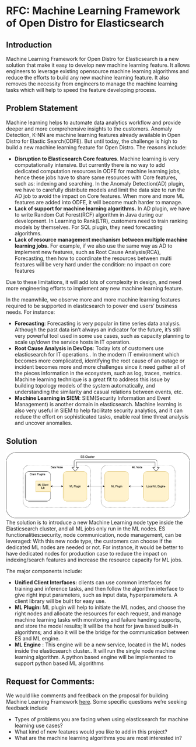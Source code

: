 # RFC: Machine Learning Framework of Open Distro for Elasticsearch
## Introduction
Machine Learning Framework for Open Distro for Elasticsearch is a new solution that make it easy to develop new machine learning feature. It allows engineers to leverage existing opensource machine learning algorithms and reduce the efforts to build any new machine learning feature. It also removes the necessity from engineers to manage the machine learning tasks which will help to speed the feature developing process.

## Problem Statement
Machine learning helps to automate data analytics workflow and provide deeper and more comprehensive insights to the customers. Anomaly Detection, K-NN are machine learning features already available in Open Distro for Elastic Search(ODFE). But until today, the challenge is high to build a new machine learning feature for Open Distro. The reasons include:

* **Disruption to Elasticsearch Core features**. Machine learning is very computationally intensive. But currently  there is no way to add dedicated computation resources in ODFE for machine learning jobs, hence these jobs have to  share same resources with Core features, such as: indexing and searching.  In the Anomaly Detection(AD) plugin, we have to carefully distribute models and limit the data size to run the AD job to avoid the impact on Core  features. When more and more ML features are added into ODFE, it will  become much harder to manage. 
* **Lack of support for machine learning algorithms.** In AD plugin, we have to write Random Cut Forest(RCF) algorithm in  Java during our development. In Learning to Rank(LTR), customers need to train ranking models by themselves. For SQL plugin, they need forecasting algorithms.
* **Lack of resource management mechanism between  multiple machine learning jobs.** For example,  if we also use the same way as AD to implement new features, such as Root  Cause Analysis(RCA), Forecasting, then how to coordinate the resources  between multi features will be very hard under the condition: no impact on  core features

Due to these limitations, it will add lots of complexity in design, and need more engineering efforts to implement any new machine learning feature.  

In the meanwhile,  we observe more and more machine learning features required to be supported in elasticsearch to power end users’ business needs. For instance:

* **Forecasting**: Forecasting is very popular in time series data analysis. Although the past data isn’t always an indicator for the future, it’s still very powerful tool used in some use cases, such as capacity planning to scale up/down the service hosts in IT operation. 
* **Root Cause Analysis in DevOps**: Today lots of customers use elasticsearch for IT operations.. In the modern IT environment which becomes more complicated, identifying the root cause of an outage or incident becomes more and more challenges since it need gather all of the pieces information in the ecosystem, such as log, traces, metrics. Machine learning technique is a great fit to address this issue by building topology models of the system automatically, and understanding the similarity and casual relations between events, etc. 
* **Machine Learning in SIEM**:  SIEM(Security Information and Event Management) is another domain in elasticsearch. Machine learning is also very useful in SIEM to help facilitate security analytics, and it can reduce the effort on sophisticated tasks, enable real time threat analysis and uncover anomalies.


  
## Solution 
![](./images/ml-arch.png)
The solution is to introduce a new Machine Learning node type inside the Elasticsearch cluster, and all ML jobs only run in the ML nodes. ES functionalities:security, node communication, node management, can be leveraged: With this new node type, the customers can choose if the dedicated ML nodes are needed or not. For instance, it would be better to have dedicated nodes for production case to reduce the impact on indexing/search features and increase the resource capacity for ML jobs.

The major components include:

* **Unified Client Interfaces:** clients can use common interfaces for training and inference tasks, and then follow the algorithm interface to give right input parameters, such as input data, hyperparameters.  A client library will be built for easy use.
* **ML Plugin:** ML plugin will help to initiate the ML nodes, and choose the right nodes and allocate the resources for each request, and manage machine learning tasks with monitoring and failure handing supports, and store the model results; It will be the host for java based built-in algorithms; and also it will be the bridge for the communication between ES and ML engine.
* **ML Engine** : This engine will be a new service, located in the ML nodes inside the elasticsearch cluster.. It will run the single node machine learning algorithm. A python based engine will be implemented to support python based ML algorithms

## Request for Comments: ##

We would like comments and feedback on the proposal for building Machine Learning Framework [here](https://github.com/opendistro-for-elasticsearch/machine-learning/issues/xxx). Some specific questions we’re seeking feedback include

* Types of problems you are facing when using elasticsearch for machine learning use cases?
* What kind of new features would you like to add in this project?
* What are the machine learning algorithms you are most interested in?

